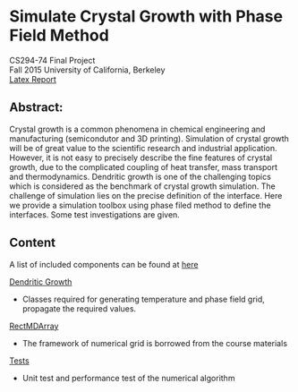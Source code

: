 # Simulate Crystal Growth with Phase Field Method
CS294-74 Final Project  
Fall 2015 
University of California, Berkeley  
[Latex Report](https://www.overleaf.com/3886930xwwgst)


## Abstract: 
Crystal growth is a common phenomena in chemical engineering and manufacturing (semicondutor and 3D printing). Simulation of crystal growth will be of great value to the scientific research and industrial application. However, it is not easy to precisely describe the fine features of crystal growth, due to the complicated coupling of heat transfer, mass transport and thermodynamics. Dendritic growth is one of the challenging topics which is considered as the benchmark of crystal growth simulation. The challenge of simulation lies on the precise definition of the interface.  Here we provide a simulation toolbox using phase filed method to define the interfaces. Some test investigations are given.

## Content

A list of included components can be found at [here](https://github.com/letianwang92/CS294-73-Public/tree/master/code/include)

[Dendritic Growth](https://github.com/letianwang92/CS294-73-Public/tree/master/code/src/Dendritic)
* Classes required for generating temperature and phase field grid, propagate the required values.

[RectMDArray](https://github.com/letianwang92/CS294-73-Public/tree/master/code/src/RectArray)
* The framework of numerical grid is borrowed from the course materials

[Tests](https://github.com/letianwang92/CS294-73-Public/tree/master/code/src/unitTests)
* Unit test and performance test of the numerical algorithm


